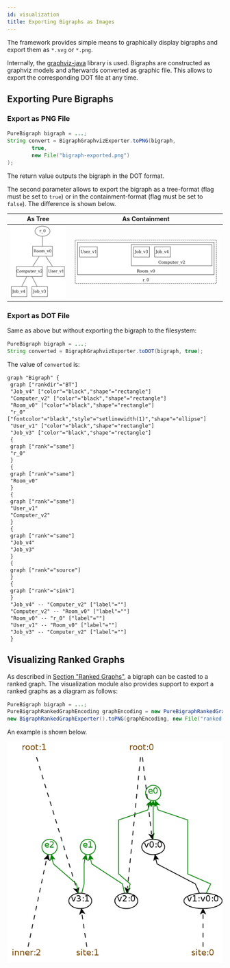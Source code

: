 ```yaml
---
id: visualization
title: Exporting Bigraphs as Images
---
```


The framework provides simple means to graphically display bigraphs and
export them as `*.svg` or `*.png`.

Internally, the [graphviz-java](https://github.com/nidi3/graphviz-java) library is used. Bigraphs are constructed as
graphviz models and afterwards converted as graphic file. This allows to export the corresponding DOT file at any time.

## Exporting Pure Bigraphs
### Export as PNG File

```java
PureBigraph bigraph = ...;
String convert = BigraphGraphvizExporter.toPNG(bigraph,
        true,
        new File("bigraph-exported.png")
);
```

The return value outputs the bigraph in the DOT format.

The second parameter allows to export the bigraph as a tree-format (flag must be set to `true`) or in the containment-format (flag must be set to `false`).
The difference is shown below.

|As Tree | As Containment |
|---|---|
| ![bigraph-tree](../assets/visualization/ex_simple_tree.png) | ![bigraph-containment](../assets/visualization/ex_simple_nesting.png)  |

### Export as DOT File

Same as above but without exporting the bigraph to the filesystem:

```java
PureBigraph bigraph = ...;
String converted = BigraphGraphvizExporter.toDOT(bigraph, true);
```

The value of `converted` is:

```
graph "Bigraph" {
 graph ["rankdir"="BT"]
 "Job_v4" ["color"="black","shape"="rectangle"]
 "Computer_v2" ["color"="black","shape"="rectangle"]
 "Room_v0" ["color"="black","shape"="rectangle"]
 "r_0" ["fontcolor"="black","style"="setlinewidth(1)","shape"="ellipse"]
 "User_v1" ["color"="black","shape"="rectangle"]
 "Job_v3" ["color"="black","shape"="rectangle"]
 {
 graph ["rank"="same"]
 "r_0"
 }
 {
 graph ["rank"="same"]
 "Room_v0"
 }
 {
 graph ["rank"="same"]
 "User_v1"
 "Computer_v2"
 }
 {
 graph ["rank"="same"]
 "Job_v4"
 "Job_v3"
 }
 {
 graph ["rank"="source"]
 }
 {
 graph ["rank"="sink"]
 }
 "Job_v4" -- "Computer_v2" ["label"=""]
 "Computer_v2" -- "Room_v0" ["label"=""]
 "Room_v0" -- "r_0" ["label"=""]
 "User_v1" -- "Room_v0" ["label"=""]
 "Job_v3" -- "Computer_v2" ["label"=""]
 }
 ```

 ## Visualizing Ranked Graphs

 As described in [Section "Ranked Graphs"](../converter/rankedgraphs-converter), a bigraph can be casted to a ranked graph.
 The visualization module also provides support to export a ranked graphs as a diagram as follows:

```java
PureBigraph bigraph = ...;
PureBigraphRankedGraphEncoding graphEncoding = new PureBigraphRankedGraphEncoding(bigraph);
new BigraphRankedGraphExporter().toPNG(graphEncoding, new File("ranked-graph.png"));
```

An example is shown below.

![imgs](../assets/converter/rankedgraph-encoded.png)
